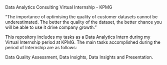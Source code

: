 Data Analytics Consulting Virtual Internship - KPMG


“The importance of optimising the quality of customer datasets cannot be underestimated. The better the quality of the dataset, the better chance you will be able to use it drive company growth.”

This repository includes my tasks as a Data Analytics Intern during my Virtual Internship period at KPMG. The main tasks accomplished during the period of Internship are as follows:

Data Quality Assessment,
Data Insights,
Data Insights and Presentation.
